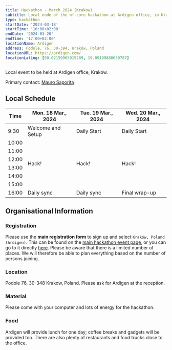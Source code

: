 ```yaml
---
title: Hackathon - March 2024 (Krakow)
subtitle: Local node of the nf-core hackathon at Ardigen office, in Kraków.
type: hackathon
startDate: '2024-03-18'
startTime: '10:00+02:00'
endDate: '2024-03-20'
endTime: '17:00+02:00'
locationName: Ardigen
address: Podole, 76, 30-394, Kraków, Poland
locationURL: https://ardigen.com/
locationLatLng: [50.02159965915289, 19.89199888650787]
---
```


Local event to be held at Ardigen office, Kraków.

Primary contact: [<i class="fab fa-slack"></i> Mauro Saporita](https://nfcore.slack.com/team/U03PV7P60KA)

## Local Schedule

<div class="table-responsive">
    <table class="table table-hover table-sm table-bordered">
        <thead>
            <tr>
                <th>Time</th>
                <th>Mon. 18 Mar., 2024</th>
                <th>Tue. 19 Mar., 2024</th>
                <th>Wed. 20 Mar., 2024</th>
            </tr>
            </thead>
            <tbody>
            <tr>
                <td>9:30</td>
                <td background-color:navy; rowspan="1">Welcome and Setup</td>
                <td background-color:navy; rowspan="1">Daily Start</td>
                <td background-color:navy; rowspan="1">Daily Start</td>
            </tr>
                <td>10:00</td>
                <td rowspan="6">Hack!</td>
                <td rowspan="6">Hack!</td>
                <td rowspan="6">Hack!</td>
            </tr>
            <tr>
                <td>11:00</td>
            </tr>
            <tr>
                <td>12:00</td>
            </tr>
            <tr>
                <td>13:00</td>
            </tr>
            <tr>
                <td>14:00</td>
            </tr>
            <tr>
                <td>15:00</td>
            </tr>
            <tr>
                <td>16:00</td>
                <td background-color:navy; rowspan="1">Daily sync</td>
                <td background-color:navy; rowspan="1">Daily sync</td>
                <td background-color:navy; rowspan="1">Final wrap-up</td>
            </tr>
        </tbody>
    </table>
</div>

## Organisational Information

### Registration

Please use the **main registration form** to sign up and select `Kraków, Poland (Ardigen)`.
This can be found on the [main hackathon event page](https://nf-co.re/events/2024/hackathon-march-2024), or you can go to it directly [here](https://seqera.typeform.com/mar24hackathon).
Please be aware that there is a limited number of places. We will therefore be able to plan everything based on the number of persons joining.

### Location

Podole 76, 30-348 Krakow, Poland. Please ask for Ardigen at the reception.

### Material

Please come with your computer and lots of energy for the hackathon.

### Food

Ardigen will provide lunch for one day; coffee breaks and gadgets will be provided too.
There are also plenty of restaurants and food trucks close to the office.
